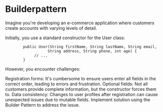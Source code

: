 # Builderpattern

Imagine you're developing an e-commerce application where customers create accounts with varying levels of detail.

Initially, you use a standard constructor for the User class:

      
            public User(String firstName, String lastName, String email,
                       String address, String phone, int age) {
                 // ...
            }
      
However, you encounter challenges:

Registration forms: It's cumbersome to ensure users enter all fields in the correct order, leading to errors and frustration.
Optional fields: Not all customers provide complete information, but the constructor forces them to.
Data consistency: Changes to user profiles after registration can cause unexpected issues due to mutable fields.
Implement solution using the Builder Pattern to address the issue.
